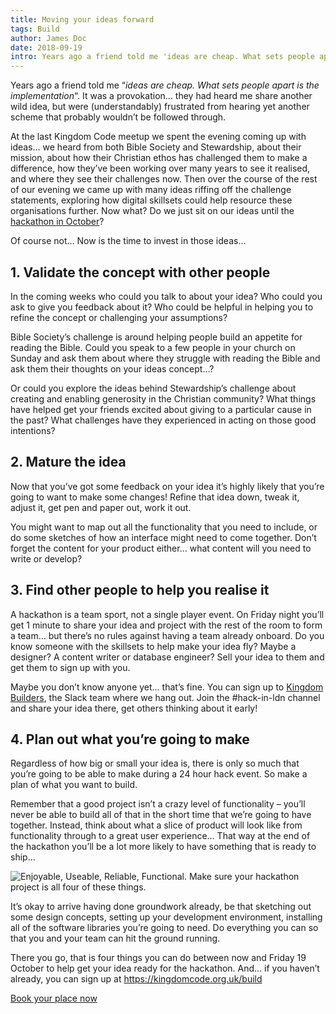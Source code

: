 ```yaml
---
title: Moving your ideas forward
tags: Build
author: James Doc
date: 2018-09-19
intro: Years ago a friend told me 'ideas are cheap. What sets people apart is the implementation'. It was a provokation…
---
```

Years ago a friend told me &#8220;<em>ideas are cheap. What sets people apart is the implementation</em>&#8220;. It was a provokation… they had heard me share another wild idea, but were (understandably) frustrated from hearing yet another scheme that probably wouldn&#8217;t be followed through.

At the last Kingdom Code meetup we spent the evening coming up with ideas… we heard from both Bible Society and Stewardship, about their mission, about how their Christian ethos has challenged them to make a difference, how they&#8217;ve been working over many years to see it realised, and where they see their challenges now. Then over the course of the rest of our evening we came up with many ideas riffing off the challenge statements, exploring how digital skillsets could help resource these organisations further. Now what? Do we just sit on our ideas until the <a href="https://kingdomcode.org.uk/build">hackathon in October</a>?

Of course not… Now is the time to invest in those ideas…

## 1. Validate the concept with other people

In the coming weeks who could you talk to about your idea? Who could you ask to give you feedback about it? Who could be helpful in helping you to refine the concept or challenging your assumptions?

Bible Society&#8217;s challenge is around helping people build an appetite for reading the Bible. Could you speak to a few people in your church on Sunday and ask them about where they struggle with reading the Bible and ask them their thoughts on your ideas concept…?

Or could you explore the ideas behind Stewardship&#8217;s challenge about creating and enabling generosity in the Christian community? What things have helped get your friends excited about giving to a particular cause in the past? What challenges have they experienced in acting on those good intentions?

## 2. Mature the idea

Now that you&#8217;ve got some feedback on your idea it&#8217;s highly likely that you&#8217;re going to want to make some changes! Refine that idea down, tweak it, adjust it, get pen and paper out, work it out.

You might want to map out all the functionality that you need to include, or do some sketches of how an interface might need to come together. Don&#8217;t forget the content for your product either… what content will you need to write or develop?

## 3. Find other people to help you realise it

A hackathon is a team sport, not a single player event. On Friday night you&#8217;ll get 1 minute to share your idea and project with the rest of the room to form a team… but there&#8217;s no rules against having a team already onboard. Do you know someone with the skillsets to help make your idea fly? Maybe a designer? A content writer or database engineer? Sell your idea to them and get them to sign up with you.

Maybe you don&#8217;t know anyone yet… that&#8217;s fine. You can sign up to <a href="http://kingdombuilders.io/">Kingdom Builders</a>, the Slack team where we hang out. Join the #hack-in-ldn channel and share your idea there, get others thinking about it early!

## 4. Plan out what you&#8217;re going to make

Regardless of how big or small your idea is, there is only so much that you&#8217;re going to be able to make during a 24 hour hack event. So make a plan of what you want to build.

Remember that a good project isn&#8217;t a crazy level of functionality &#8211; you&#8217;ll never be able to build all of that in the short time that we&#8217;re going to have together. Instead, think about what a slice of product will look like from functionality through to a great user experience… That way at the end of the hackathon you&#8217;ll be a lot more likely to have something that is ready to ship…

<img src="/_assets/_img/blog/kingdom-code-hackathon-mvp-slice.jpg" alt="Enjoyable, Useable, Reliable, Functional. Make sure your hackathon project is all four of these things." style="max-width: 100%" />

It&#8217;s okay to arrive having done groundwork already, be that sketching out some design concepts, setting up your development environment, installing all of the software libraries you&#8217;re going to need. Do everything you can so that you and your team can hit the ground running.

There you go, that is four things you can do between now and Friday 19 October to help get your idea ready for the hackathon. And… if you haven&#8217;t already, you can sign up at <a href="https://kingdomcode.org.uk/build">https://kingdomcode.org.uk/build</a>

<a class="et_pb_promo_button et_pb_button" href="https://kingdomcode.org.uk/build/#tickets">Book your place now</a>
